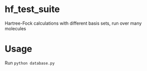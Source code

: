 # hf_test_suite
Hartree-Fock calculations with different basis sets, run over many molecules

# Usage

Run `python database.py`

